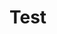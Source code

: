 <!DOCTYPE html>
<html lang="en">
<head>
    <meta charset="UTF-8">
</head>
<body>
    <h1>Test</h1>
</body>
</html>